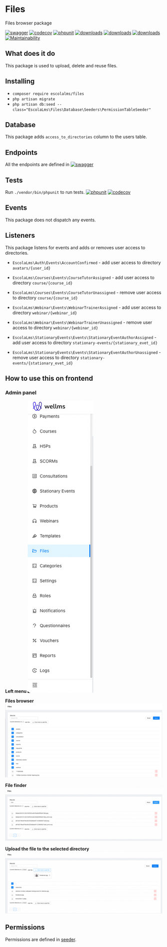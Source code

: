 # Files

Files browser package

[![swagger](https://img.shields.io/badge/documentation-swagger-green)](https://escolalms.github.io/Files/)
[![codecov](https://codecov.io/gh/EscolaLMS/Files/branch/main/graph/badge.svg?token=NRAN4R8AGZ)](https://codecov.io/gh/EscolaLMS/Files)
[![phpunit](https://github.com/EscolaLMS/Files/actions/workflows/test.yml/badge.svg)](https://github.com/EscolaLMS/Files/actions/workflows/test.yml)
[![downloads](https://img.shields.io/packagist/dt/escolalms/files)](https://packagist.org/packages/escolalms/files)
[![downloads](https://img.shields.io/packagist/v/escolalms/files)](https://packagist.org/packages/escolalms/files)
[![downloads](https://img.shields.io/packagist/l/escolalms/files)](https://packagist.org/packages/escolalms/files)
[![Maintainability](https://api.codeclimate.com/v1/badges/99e3f317974d77113a6a/maintainability)](https://codeclimate.com/github/EscolaLMS/Files/maintainability)

## What does it do

This package is used to upload, delete and reuse files.

## Installing

- `composer require escolalms/files`
- `php artisan migrate`
- `php artisan db:seed --class="EscolaLms\Files\Database\Seeders\PermissionTableSeeder"`

## Database

This package adds `access_to_directories` column to the users table.

## Endpoints

All the endpoints are defined in [![swagger](https://img.shields.io/badge/documentation-swagger-green)](https://escolalms.github.io/Files/)

## Tests

Run `./vendor/bin/phpunit` to run tests.
[![phpunit](https://github.com/EscolaLMS/Files/actions/workflows/test.yml/badge.svg)](https://github.com/EscolaLMS/Files/actions/workflows/test.yml)
[![codecov](https://codecov.io/gh/EscolaLMS/Files/branch/main/graph/badge.svg?token=NRAN4R8AGZ)](https://codecov.io/gh/EscolaLMS/Files)

## Events

This package does not dispatch any events.

## Listeners

This package listens for events and adds or removes user access to directories.

- `EscolaLms\Auth\Events\AccountConfirmed` - add user access to directory `avatars/{user_id}`

- `EscolaLms\Courses\Events\CourseTutorAssigned` - add user access to directory `course/{course_id}`
- `EscolaLms\Courses\Events\CourseTutorUnassigned` - remove user access to directory `course/{course_id}`

- `EscolaLms\Webinar\Events\WebinarTrainerAssigned` - add user access to directory `webinar/{webinar_id}`
- `EscolaLms\Webinar\Events\WebinarTrainerUnassigned` - remove user access to directory `webinar/{webinar_id}`

- `EscolaLms\StationaryEvents\Events\StationaryEventAuthorAssigned` - add user access to directory `stationary-events/{stationary_evet_id}`
- `EscolaLms\StationaryEvents\Events\StationaryEventAuthorUnassigned` - remove user access to directory `stationary-events/{stationary_evet_id}`

## How to use this on frontend

### Admin panel

**Left menu**
![Menu](docs/files/menu.png "Menu")

**Files browser**
![List](docs/files/list.png "List")

**File finder**
![Finder](docs/files/finder.png "File finder")

**Upload the file to the selected directory**
![Upload](docs/files/upload.png "Upload")

## Permissions

Permissions are defined in [seeder](https://github.com/EscolaLMS/Files/blob/main/database/seeders/PermissionTableSeeder.php).
